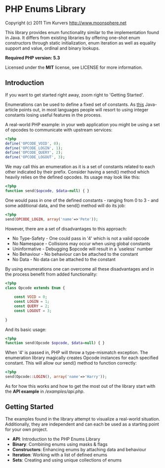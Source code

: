 PHP Enums Library
=================

Copyright (c) 2011 Tim Kurvers <http://www.moonsphere.net>

This library provides enum functionality similar to the implementation found in Java. It differs from existing libraries by offering one-shot enum constructors through static initialization, enum iteration as well as equality support and value, ordinal and binary lookups.

**Required PHP version: 5.3**

Licensed under the **MIT** license, see LICENSE for more information.


Introduction
------------

If you want to get started right away, zoom right to 'Getting Started'.

Enumerations can be used to define a fixed set of constants. As [this](http://download.oracle.com/javase/1,5.0/docs/guide/language/enums.html) Java-article points out, in most languages people will resort to using integer constants losing useful features in the process.

A real-world PHP example: in your web application you might be using a set of opcodes to communicate with upstream services:

```php
<?php
define('OPCODE_VOID', 0);
define('OPCODE_LOGIN', 1);
define('OPCODE_QUERY', 2);
define('OPCODE_LOGOUT', 3);
```

We may call this an enumeration as it is a set of constants related to each other indicated by their prefix. Consider having a send() method which heavily relies on the defined opcodes. Its usage may look like this:

```php
<?php
function send($opcode, $data=null) { } 
```

One would pass in one of the defined constants - ranging from 0 to 3 - and some additional data, and the send() method will do its job:

```php
<?php
send(OPCODE_LOGIN, array('name'=>'Pete'));
```

However, there are a set of disadvantages to this approach:

* No Type-Safety - One could pass in '4' which is not a valid opcode
* No Namespace - Collisions may occur when using global constants
* Uninformative - Debugging $opcode will result in a 'useless' number
* No Behaviour - No behaviour can be attached to the constant
* No Data - No data can be attached to the constant

By using enumerations one can overcome all these disadvantages and in the process benefit from added functionality:

```php
<?php
class Opcode extends Enum {
    
    const VOID = 0;
    const LOGIN = 1;
    const QUERY = 2;
    const LOGOUT = 3;
    
}
```

And its basic usage:

```php
<?php
function send(Opcode $opcode, $data=null) { }
```
    
When '4' is passed in, PHP will throw a type-mismatch exception. The enumeration library magically creates Opcode instances for each specified constant. This will allow our send() method to function correctly:

```php
<?php
send(Opcode::LOGIN(), array('name'=>'Harry'));
```

As for how this works and how to get the most out of the library start with the **API example** in */examples/api.php*.


Getting Started
---------------

The examples found in the library attempt to visualize a real-world situation. Additionally, they are independent and can each be used as a starting point for your own project.

* **API**: Introduction to the PHP Enums Library
* **Binary**: Combining enums using masks & flags
* **Constructors**: Enhancing enums by attaching data and behaviour 
* **Iteration**: Working with a list of defined enums
* **Sets**: Creating and using unique collections of enums
